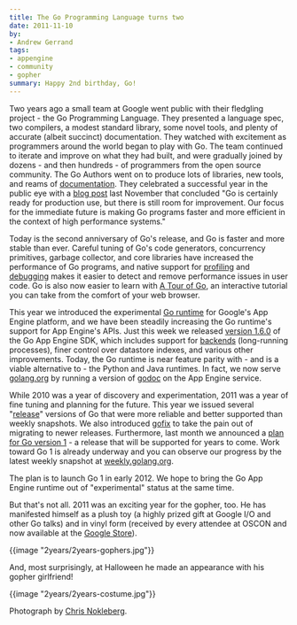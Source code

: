 ```yaml
---
title: The Go Programming Language turns two
date: 2011-11-10
by:
- Andrew Gerrand
tags:
- appengine
- community
- gopher
summary: Happy 2nd birthday, Go!
---
```



Two years ago a small team at Google went public with their fledgling project -
the Go Programming Language.
They presented a language spec, two compilers,
a modest standard library, some novel tools,
and plenty of accurate (albeit succinct) documentation.
They watched with excitement as programmers around the world began to play with Go.
The team continued to iterate and improve on what they had built,
and were gradually joined by dozens - and then hundreds - of programmers
from the open source community.
The Go Authors went on to produce lots of libraries,
new tools, and reams of [documentation](https://golang.org/doc/docs.html).
They celebrated a successful year in the public eye with a [blog post](https://blog.golang.org/2010/11/go-one-year-ago-today.html)
last November that concluded "Go is certainly ready for production use,
but there is still room for improvement.
Our focus for the immediate future is making Go programs faster and more
efficient in the context of high performance systems."

Today is the second anniversary of Go's release,
and Go is faster and more stable than ever.
Careful tuning of Go's code generators, concurrency primitives,
garbage collector, and core libraries have increased the performance of Go programs,
and native support for [profiling](https://blog.golang.org/2011/06/profiling-go-programs.html)
and [debugging](http://blog.golang.org/2011/10/debugging-go-programs-with-gnu-debugger.html)
makes it easier to detect and remove performance issues in user code.
Go is also now easier to learn with [A Tour of Go](http://tour.golang.org/),
an interactive tutorial you can take from the comfort of your web browser.

This year we introduced the experimental [Go runtime](http://code.google.com/appengine/docs/go/)
for Google's App Engine platform,
and we have been steadily increasing the Go runtime's support for App Engine's APIs.
Just this week we released [version 1.6.0](http://code.google.com/appengine/downloads.html)
of the Go App Engine SDK,
which includes support for [backends](http://code.google.com/appengine/docs/go/backends/overview.html)
(long-running processes),
finer control over datastore indexes, and various other improvements.
Today, the Go runtime is near feature parity with - and is a viable alternative
to - the Python and Java runtimes.
In fact, we now serve [golang.org](https://golang.org/) by running a version
of [godoc](https://golang.org/cmd/godoc/) on the App Engine service.

While 2010 was a year of discovery and experimentation,
2011 was a year of fine tuning and planning for the future.
This year we issued several "[release](https://golang.org/doc/devel/release.html)"
versions of Go that were more reliable and better supported than weekly snapshots.
We also introduced [gofix](https://golang.org/cmd/gofix/) to take the
pain out of migrating to newer releases.
Furthermore, last month we announced a [plan for Go version 1](https://blog.golang.org/2011/10/preview-of-go-version-1.html) -
a release that will be supported for years to come.
Work toward Go 1 is already underway and you can observe our progress by
the latest weekly snapshot at [weekly.golang.org](http://weekly.golang.org/pkg/).

The plan is to launch Go 1 in early 2012.
We hope to bring the Go App Engine runtime out of "experimental" status at the same time.

But that's not all. 2011 was an exciting year for the gopher, too.
He has manifested himself as a plush toy (a highly prized gift at Google
I/O and other Go talks) and in vinyl form (received by every attendee at
OSCON and now available at the [Google Store](http://www.googlestore.com/Fun/Go+Gopher+Figurine.axd)).

{{image "2years/2years-gophers.jpg"}}

And, most surprisingly, at Halloween he made an appearance with his gopher girlfriend!

{{image "2years/2years-costume.jpg"}}

Photograph by [Chris Nokleberg](https://plus.google.com/106640494112897458359/posts).
